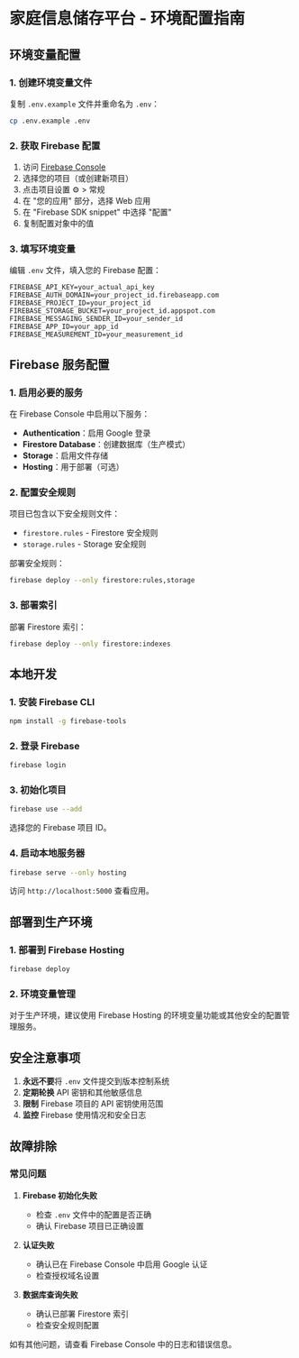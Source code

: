 # 家庭信息储存平台 - 环境配置指南

## 环境变量配置

### 1. 创建环境变量文件

复制 `.env.example` 文件并重命名为 `.env`：

```bash
cp .env.example .env
```

### 2. 获取 Firebase 配置

1. 访问 [Firebase Console](https://console.firebase.google.com/)
2. 选择您的项目（或创建新项目）
3. 点击项目设置 ⚙️ > 常规
4. 在 "您的应用" 部分，选择 Web 应用
5. 在 "Firebase SDK snippet" 中选择 "配置"
6. 复制配置对象中的值

### 3. 填写环境变量

编辑 `.env` 文件，填入您的 Firebase 配置：

```env
FIREBASE_API_KEY=your_actual_api_key
FIREBASE_AUTH_DOMAIN=your_project_id.firebaseapp.com
FIREBASE_PROJECT_ID=your_project_id
FIREBASE_STORAGE_BUCKET=your_project_id.appspot.com
FIREBASE_MESSAGING_SENDER_ID=your_sender_id
FIREBASE_APP_ID=your_app_id
FIREBASE_MEASUREMENT_ID=your_measurement_id
```

## Firebase 服务配置

### 1. 启用必要的服务

在 Firebase Console 中启用以下服务：

- **Authentication**：启用 Google 登录
- **Firestore Database**：创建数据库（生产模式）
- **Storage**：启用文件存储
- **Hosting**：用于部署（可选）

### 2. 配置安全规则

项目已包含以下安全规则文件：
- `firestore.rules` - Firestore 安全规则
- `storage.rules` - Storage 安全规则

部署安全规则：
```bash
firebase deploy --only firestore:rules,storage
```

### 3. 部署索引

部署 Firestore 索引：
```bash
firebase deploy --only firestore:indexes
```

## 本地开发

### 1. 安装 Firebase CLI

```bash
npm install -g firebase-tools
```

### 2. 登录 Firebase

```bash
firebase login
```

### 3. 初始化项目

```bash
firebase use --add
```

选择您的 Firebase 项目 ID。

### 4. 启动本地服务器

```bash
firebase serve --only hosting
```

访问 `http://localhost:5000` 查看应用。

## 部署到生产环境

### 1. 部署到 Firebase Hosting

```bash
firebase deploy
```

### 2. 环境变量管理

对于生产环境，建议使用 Firebase Hosting 的环境变量功能或其他安全的配置管理服务。

## 安全注意事项

1. **永远不要**将 `.env` 文件提交到版本控制系统
2. **定期轮换** API 密钥和其他敏感信息
3. **限制** Firebase 项目的 API 密钥使用范围
4. **监控** Firebase 使用情况和安全日志

## 故障排除

### 常见问题

1. **Firebase 初始化失败**
   - 检查 `.env` 文件中的配置是否正确
   - 确认 Firebase 项目已正确设置

2. **认证失败**
   - 确认已在 Firebase Console 中启用 Google 认证
   - 检查授权域名设置

3. **数据库查询失败**
   - 确认已部署 Firestore 索引
   - 检查安全规则配置

如有其他问题，请查看 Firebase Console 中的日志和错误信息。
